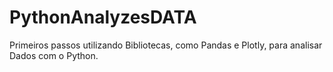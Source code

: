 # PythonAnalyzesDATA
Primeiros passos utilizando Bibliotecas, como Pandas e Plotly, para analisar Dados com o Python.
